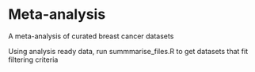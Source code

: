 # Meta-analysis
A meta-analysis of curated breast cancer datasets

Using analysis ready data, run summmarise_files.R to get datasets that fit filtering criteria